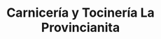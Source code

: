 ---
title: "Carnicería y Tocinería La Provincianita"
url: /toluca-de-lerdo/carniceria-y-tocineria-la-provincianita/
shop: carnicero
---